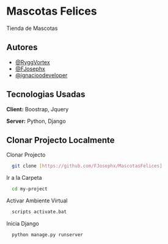 
# Mascotas Felices

Tienda de Mascotas

## Autores

- [@RyggVortex](https://www.github.com/RyggVortex)
- [@FJosephx](https://www.github.com/FJosephx)
- [@ignacioodeveloper](https://www.github.com/ignacioodeveloper)


## Tecnologias Usadas

**Client:** Boostrap, Jquery

**Server:** Python, Django

## Clonar Projecto Localmente

Clonar Projecto

```bash
  git clone [https://github.com/FJosephx/MascotasFelices]
```

Ir a la Carpeta

```bash
  cd my-project
```

Activar Ambiente Virtual

```bash
  scripts activate.bat
```

Inicia Django

```bash
  python manage.py runserver
```



